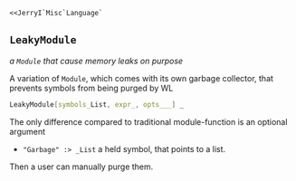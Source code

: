 ```mathematica
<<JerryI`Misc`Language`
```

## `LeakyModule`
*a `Module` that cause memory leaks on purpose*

A variation of `Module`, which comes with its own garbage collector, that prevents symbols from being purged by WL 

```mathematica
LeakyModule[symbols_List, expr_, opts___] _
```
The only difference compared to traditional module-function is an optional argument
- `"Garbage" :> _List` a held symbol, that points to a list.

Then a user can manually purge them.

